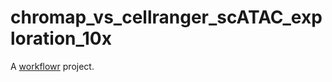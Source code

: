 # chromap_vs_cellranger_scATAC_exploration_10x

A [workflowr][] project.

[workflowr]: https://github.com/workflowr/workflowr
